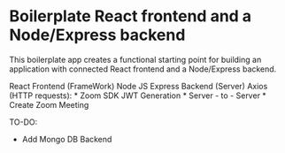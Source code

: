 # Boilerplate React frontend and a Node/Express backend

This boilerplate app creates a functional starting point for building an application with connected React frontend and a Node/Express backend.

React Frontend (FrameWork)
Node JS Express Backend (Server)
Axios (HTTP requests): 
    *  Zoom SDK JWT Generation
    *  Server - to - Server 
    *  Create Zoom Meeting

TO-DO:
* Add Mongo DB Backend
